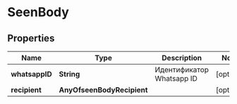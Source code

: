 # SeenBody

## Properties
Name | Type | Description | Notes
------------ | ------------- | ------------- | -------------
**whatsappID** | **String** | Идентификатор Whatsapp ID |  [optional]
**recipient** | **AnyOfseenBodyRecipient** |  |  [optional]
